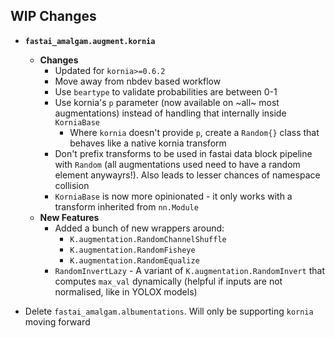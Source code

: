 ## WIP Changes

- **`fastai_amalgam.augment.kornia`**
  - **Changes**
    - Updated for `kornia>=0.6.2`
    - Move away from nbdev based workflow
    - Use `beartype` to validate probabilities are between 0-1
    - Use kornia's `p` parameter (now available on ~all~ most augmentations) instead of handling that internally inside `KorniaBase`
      - Where `kornia` doesn't provide `p`, create a `Random{}` class that behaves like a native kornia transform
    - Don't prefix transforms to be used in fastai data block pipeline with `Random` (all augmentations used need to have a random element anywayrs!). Also leads to lesser chances of namespace collision
    - `KorniaBase` is now more opinionated - it only works with a transform inherited from `nn.Module`
  - **New Features**
    - Added a bunch of new wrappers around:
      - `K.augmentation.RandomChannelShuffle`
      - `K.augmentation.RandomFisheye`
      - `K.augmentation.RandomEqualize`
    - `RandomInvertLazy` - A variant of `K.augmentation.RandomInvert` that computes `max_val` dynamically (helpful if inputs are not normalised, like in YOLOX models)

- Delete `fastai_amalgam.albumentations`. Will only be supporting `kornia` moving forward
